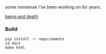 
some nonsense i've been working on for years.

[being and death](https://chinchalinchin.github.io/being-and-death/)

### Build 

```shell
pip install -r requirements
cd docs
make html
```